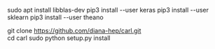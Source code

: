 sudo apt install libblas-dev
pip3 install --user keras
pip3 install --user sklearn
pip3 install --user theano

git clone https://github.com/diana-hep/carl.git        
cd carl
sudo python setup.py install
